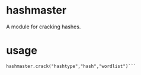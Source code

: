 # hashmaster
A module for cracking hashes.
# usage
```import hashmaster
hashmaster.crack("hashtype","hash","wordlist")```
